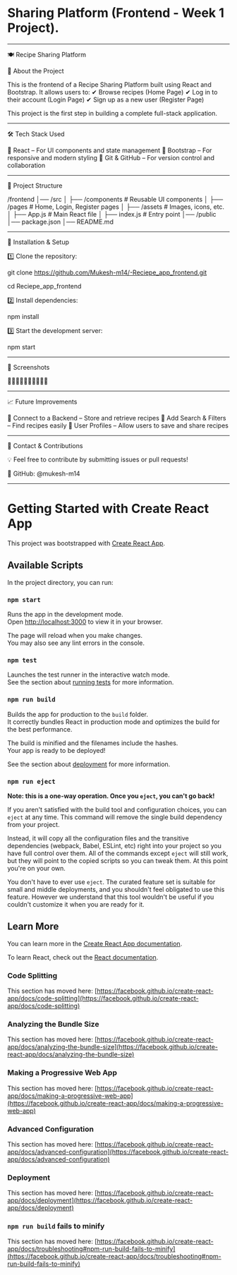 # Sharing Platform (Frontend - Week 1 Project).


------

🍽️ Recipe Sharing Platform

📌 About the Project

This is the frontend of a Recipe Sharing Platform built using React and Bootstrap. It allows users to:
✔ Browse recipes (Home Page)
✔ Log in to their account (Login Page)
✔ Sign up as a new user (Register Page)

This project is the first step in building a complete full-stack application.


------

🛠️ Tech Stack Used

🔹 React – For UI components and state management
🔹 Bootstrap – For responsive and modern styling
🔹 Git & GitHub – For version control and collaboration


------

📂 Project Structure

/frontend
│── /src
│   ├── /components  # Reusable UI components
│   ├── /pages       # Home, Login, Register pages
│   ├── /assets      # Images, icons, etc.
│   ├── App.js       # Main React file
│   ├── index.js     # Entry point
│── /public
│── package.json
│── README.md


------

🚀 Installation & Setup

1️⃣ Clone the repository:

git clone https://github.com/Mukesh-m14/-Reciepe_app_frontend.git

cd Reciepe_app_frontend

2️⃣ Install dependencies:

npm install

3️⃣ Start the development server:

npm start


------

📸 Screenshots

🧑‍💻🧑‍💻🧑‍💻🧑‍💻🧑‍💻


------

📈 Future Improvements

🔹 Connect to a Backend – Store and retrieve recipes
🔹 Add Search & Filters – Find recipes easily
🔹 User Profiles – Allow users to save and share recipes


------

📩 Contact & Contributions

💡 Feel free to contribute by submitting issues or pull requests!

🔗 GitHub: @mukesh-m14


-------------------------------------------------------------------------------------------------------------------------





# Getting Started with Create React App

This project was bootstrapped with [Create React App](https://github.com/facebook/create-react-app).

## Available Scripts

In the project directory, you can run:

### `npm start`

Runs the app in the development mode.\
Open [http://localhost:3000](http://localhost:3000) to view it in your browser.

The page will reload when you make changes.\
You may also see any lint errors in the console.

### `npm test`

Launches the test runner in the interactive watch mode.\
See the section about [running tests](https://facebook.github.io/create-react-app/docs/running-tests) for more information.

### `npm run build`

Builds the app for production to the `build` folder.\
It correctly bundles React in production mode and optimizes the build for the best performance.

The build is minified and the filenames include the hashes.\
Your app is ready to be deployed!

See the section about [deployment](https://facebook.github.io/create-react-app/docs/deployment) for more information.

### `npm run eject`

**Note: this is a one-way operation. Once you `eject`, you can't go back!**

If you aren't satisfied with the build tool and configuration choices, you can `eject` at any time. This command will remove the single build dependency from your project.

Instead, it will copy all the configuration files and the transitive dependencies (webpack, Babel, ESLint, etc) right into your project so you have full control over them. All of the commands except `eject` will still work, but they will point to the copied scripts so you can tweak them. At this point you're on your own.

You don't have to ever use `eject`. The curated feature set is suitable for small and middle deployments, and you shouldn't feel obligated to use this feature. However we understand that this tool wouldn't be useful if you couldn't customize it when you are ready for it.

## Learn More

You can learn more in the [Create React App documentation](https://facebook.github.io/create-react-app/docs/getting-started).

To learn React, check out the [React documentation](https://reactjs.org/).

### Code Splitting

This section has moved here: [https://facebook.github.io/create-react-app/docs/code-splitting](https://facebook.github.io/create-react-app/docs/code-splitting)

### Analyzing the Bundle Size

This section has moved here: [https://facebook.github.io/create-react-app/docs/analyzing-the-bundle-size](https://facebook.github.io/create-react-app/docs/analyzing-the-bundle-size)

### Making a Progressive Web App

This section has moved here: [https://facebook.github.io/create-react-app/docs/making-a-progressive-web-app](https://facebook.github.io/create-react-app/docs/making-a-progressive-web-app)

### Advanced Configuration

This section has moved here: [https://facebook.github.io/create-react-app/docs/advanced-configuration](https://facebook.github.io/create-react-app/docs/advanced-configuration)

### Deployment

This section has moved here: [https://facebook.github.io/create-react-app/docs/deployment](https://facebook.github.io/create-react-app/docs/deployment)

### `npm run build` fails to minify

This section has moved here: [https://facebook.github.io/create-react-app/docs/troubleshooting#npm-run-build-fails-to-minify](https://facebook.github.io/create-react-app/docs/troubleshooting#npm-run-build-fails-to-minify)
